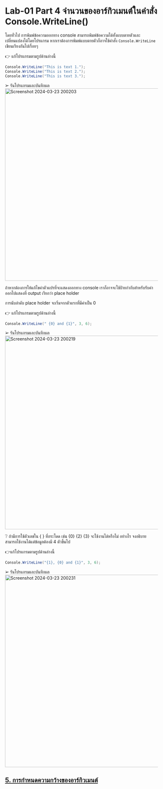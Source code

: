 # Lab-01 Part 4 จำนวนของอาร์กิวเมนต์ในคำสั่ง Console.WriteLine()

โดยทั่วไป การพิมพ์ข้อความออกทาง console สามารถพิมพ์ข้อความได้ทั้งแบบตายตัวและเปลี่ยนแปลงได้โดยโปรแกรม หากเราต้องการพิมพ์แบบตายตัวก็อาจใช้คำสั่ง `Console.WriteLine` เขียนเรียงกันไปเรื่อยๆ 

👉 แก้โปรแกรมตามรูปด้านล่างนี้

```csharp
Console.WriteLine("This is text 1.");
Console.WriteLine("This is text 2.");
Console.WriteLine("This is text 3.");
```

➢ รันโปรแกรมและบันทึกผล
<img width="631" alt="Screenshot 2024-03-23 200203" src="https://github.com/SuphawadiP/03376836-OOP-2566-Lab-01/assets/144196049/2512010e-387b-4876-8862-2dfc6a4389c2">

ถ้าหากต้องการให้แก้ไขค่าตัวแปรที่จะแสดงออกทาง console เราก็อาจจะใช้ป้ายกำกับสำหรับรับค่าออกไปแสดงที่ output เรียกว่า place holder

การนับลำดับ place holder จะเริ่มจากตัวแรกที่มีค่าเป็น 0

👉 แก้โปรแกรมตามรูปด้านล่างนี้

```csharp
Console.WriteLine(" {0} and {1}", 3, 6);
```

➢ รันโปรแกรมและบันทึกผล
<img width="635" alt="Screenshot 2024-03-23 200219" src="https://github.com/SuphawadiP/03376836-OOP-2566-Lab-01/assets/144196049/97d67902-8e65-46db-b7d8-d6d07901c135">

❔ ถ้ามีการใช้ตัวเลขใน { } ที่กระโดด เช่น {0} {2} {3} จะใช้งานได้หรือไม่ อย่างไร จงอธิบาย
สามารถใช้งานได้แต่ข้อมูลต้องมี 4 ตัวขึ้นไป

👉แก้โปรแกรมตามรูปด้านล่างนี้

```csharp
Console.WriteLine("{1}, {0} and {1}", 3, 6);
```

➢ รันโปรแกรมและบันทึกผล
<img width="631" alt="Screenshot 2024-03-23 200231" src="https://github.com/SuphawadiP/03376836-OOP-2566-Lab-01/assets/144196049/90564b33-4101-4eed-962a-97bb3363cf1f">

## [5. การกำหนดความกว้างของอาร์กิวเมนต์](./Lab-01-part-5-7.md)
